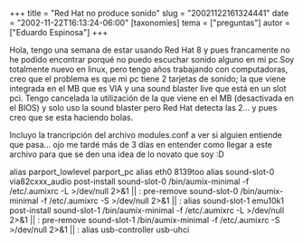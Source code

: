 +++
title = "Red Hat no produce sonido"
slug = "20021122161324441"
date = "2002-11-22T16:13:24-06:00"
[taxonomies]
tema = ["preguntas"]
autor = ["Eduardo Espinosa"]
+++

Hola, tengo una semana de estar usando Red Hat 8 y pues francamente no
he podido encontrar porqué no puedo escuchar sonido alguno en mi pc.Soy
totalmente nuevo en linux, pero tengo años trabajando con computadoras,
creo que el problema es que mi pc tiene 2 tarjetas de sonido; la que
viene integrada en el MB que es VIA y una sound blaster live que está en
un slot pci. Tengo cancelada la utilización de la que viene en el MB
(desactivada en el BIOS) y solo uso la sound blaster pero Red Hat
detecta las 2… y pues creo que se esta haciendo bolas.

<!-- more -->
Incluyo la trancripción del archivo modules.conf a ver si alguien
entiende que pasa… ojo me tardé más de 3 días en entender como llegar a
este archivo para que se den una idea de lo novato que soy :D

alias parport_lowlevel parport_pc alias eth0 8139too alias sound-slot-0
via82cxxx_audio post-install sound-slot-0 /bin/aumix-minimal -f
/etc/.aumixrc -L \>/dev/null 2\>&1 \|\| : pre-remove sound-slot-0
/bin/aumix-minimal -f /etc/.aumixrc -S \>/dev/null 2\>&1 \|\| : alias
sound-slot-1 emu10k1 post-install sound-slot-1 /bin/aumix-minimal -f
/etc/.aumixrc -L \>/dev/null 2\>&1 \|\| : pre-remove sound-slot-1
/bin/aumix-minimal -f /etc/.aumixrc -S \>/dev/null 2\>&1 \|\| : alias
usb-controller usb-uhci
